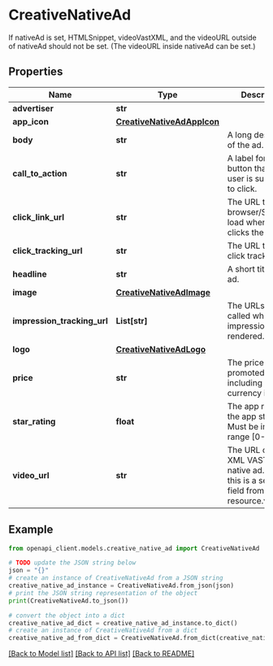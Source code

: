 # CreativeNativeAd

If nativeAd is set, HTMLSnippet, videoVastXML, and the videoURL outside of nativeAd should not be set. (The videoURL inside nativeAd can be set.)

## Properties

Name | Type | Description | Notes
------------ | ------------- | ------------- | -------------
**advertiser** | **str** |  | [optional] 
**app_icon** | [**CreativeNativeAdAppIcon**](CreativeNativeAdAppIcon.md) |  | [optional] 
**body** | **str** | A long description of the ad. | [optional] 
**call_to_action** | **str** | A label for the button that the user is supposed to click. | [optional] 
**click_link_url** | **str** | The URL that the browser/SDK will load when the user clicks the ad. | [optional] 
**click_tracking_url** | **str** | The URL to use for click tracking. | [optional] 
**headline** | **str** | A short title for the ad. | [optional] 
**image** | [**CreativeNativeAdImage**](CreativeNativeAdImage.md) |  | [optional] 
**impression_tracking_url** | **List[str]** | The URLs are called when the impression is rendered. | [optional] 
**logo** | [**CreativeNativeAdLogo**](CreativeNativeAdLogo.md) |  | [optional] 
**price** | **str** | The price of the promoted app including the currency info. | [optional] 
**star_rating** | **float** | The app rating in the app store. Must be in the range [0-5]. | [optional] 
**video_url** | **str** | The URL of the XML VAST for a native ad. Note this is a separate field from resource.video_url. | [optional] 

## Example

```python
from openapi_client.models.creative_native_ad import CreativeNativeAd

# TODO update the JSON string below
json = "{}"
# create an instance of CreativeNativeAd from a JSON string
creative_native_ad_instance = CreativeNativeAd.from_json(json)
# print the JSON string representation of the object
print(CreativeNativeAd.to_json())

# convert the object into a dict
creative_native_ad_dict = creative_native_ad_instance.to_dict()
# create an instance of CreativeNativeAd from a dict
creative_native_ad_from_dict = CreativeNativeAd.from_dict(creative_native_ad_dict)
```
[[Back to Model list]](../README.md#documentation-for-models) [[Back to API list]](../README.md#documentation-for-api-endpoints) [[Back to README]](../README.md)


